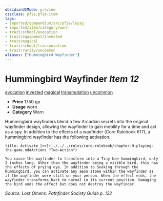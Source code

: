 ```yaml
---
obsidianUIMode: preview
cssclass: pf2e,pf2e-item
tags:
- imported/compendium/src/pf2e/lopsg
- imported/item/category/worn
- trait/school/evocation
- trait/equipment/invested
- trait/magical
- trait/school/transmutation
- trait/rarity/uncommon
aliases: ["Hummingbird Wayfinder"]
---
```

# Hummingbird Wayfinder *Item 12*  
[evocation](evocation.md)  [invested](invested.md)  [magical](magical.md)  [transmutation](transmutation.md)  [uncommon](uncommon.md)  

- **Price** 1750 gp
- **Usage** worn
- **Category** Worn

Hummingbird wayfinders blend a few Arcadian secrets into the original wayfinder design, allowing the wayfinder to gain mobility for a time and act as a spy. In addition to the effects of a wayfinder (Core Rulebook 617), a hummingbird wayfinder has the following activation.

```ad-embed-ability
title: Activate [>>](../../../rules/core-rulebook/chapter-9-playing-the-game.md#Actions "Two-Action")

You cause the wayfinder to transform into a Tiny bee hummingbird, only 2 inches long. Other than the wayfinder being a visible bird, this has the effects of prying eye. In addition to Seeking through the hummingbird, you can activate any aeon stone within the wayfinder as if the wayfinder were still on your person. When the effect ends, the wayfinder transforms back to normal in its current position. Damaging the bird ends the effect but does not destroy the wayfinder.
```

*Source: Lost Omens: Pathfinder Society Guide p. 122*
